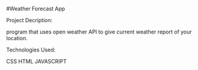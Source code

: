    #Weather Forecast App

Project Decription:

program that uses open weather API to give current weather report of your location.

Technologies Used:

CSS
HTML
JAVASCRIPT
